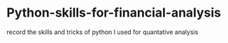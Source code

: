 # Python-skills-for-financial-analysis

record the skills and tricks of python I used for quantative analysis
